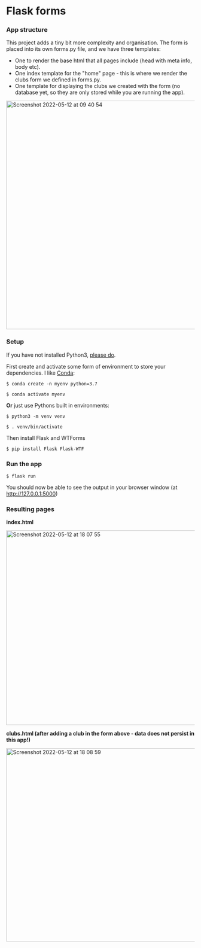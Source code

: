 # Flask forms

### App structure

This project adds a tiny bit more complexity and organisation. The form is placed into its own forms.py file, and we have three templates: 
- One to render the base html that all pages include (head with meta info, body etc).
- One index template for the "home" page - this is where we render the clubs form we defined in forms.py.
- One template for displaying the clubs we created with the form (no database yet, so they are only stored while you are running the app).

<img width="611" alt="Screenshot 2022-05-12 at 09 40 54" src="https://user-images.githubusercontent.com/20923607/168029589-e89fede6-c9d4-40b8-85ba-582093f0820f.png">


### Setup

If you have not installed Python3, [please do](https://www.python.org/downloads/).

First create and activate some form of environment to store your dependencies. I like [Conda](https://docs.conda.io/projects/conda/en/latest/user-guide/install/index.html):

```
$ conda create -n myenv python=3.7

$ conda activate myenv
```

**Or** just use Pythons built in environments:

```
$ python3 -m venv venv

$ . venv/bin/activate
```

Then install Flask and WTForms

`$ pip install Flask Flask-WTF`

### Run the app

`$ flask run`

You should now be able to see the output in your browser window (at http://127.0.0.1:5000) 

### Resulting pages

**index.html**

<img width="520" alt="Screenshot 2022-05-12 at 18 07 55" src="https://user-images.githubusercontent.com/20923607/168130750-94775158-6d2b-4515-9fa2-d68be751bbe1.png">

**clubs.html (after adding a club in the form above - data does not persist in this app!)**

<img width="517" alt="Screenshot 2022-05-12 at 18 08 59" src="https://user-images.githubusercontent.com/20923607/168130767-c0f760ff-7f27-4a18-b6e4-663b355199f9.png">

